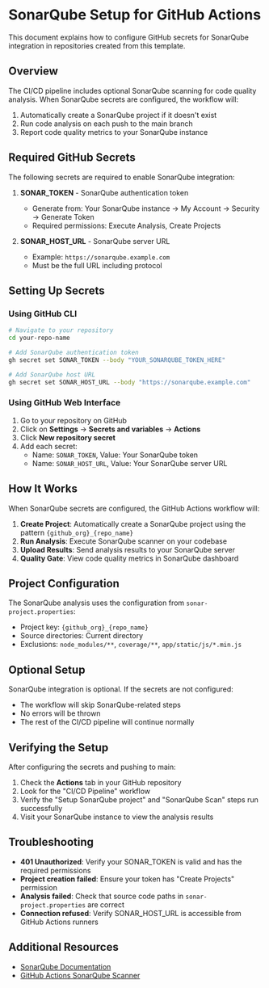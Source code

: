 # SonarQube Setup for GitHub Actions

This document explains how to configure GitHub secrets for SonarQube integration in repositories created from this template.

## Overview

The CI/CD pipeline includes optional SonarQube scanning for code quality analysis. When SonarQube secrets are configured, the workflow will:
1. Automatically create a SonarQube project if it doesn't exist
2. Run code analysis on each push to the main branch
3. Report code quality metrics to your SonarQube instance

## Required GitHub Secrets

The following secrets are required to enable SonarQube integration:

1. **SONAR_TOKEN** - SonarQube authentication token
   - Generate from: Your SonarQube instance → My Account → Security → Generate Token
   - Required permissions: Execute Analysis, Create Projects

2. **SONAR_HOST_URL** - SonarQube server URL
   - Example: `https://sonarqube.example.com`
   - Must be the full URL including protocol

## Setting Up Secrets

### Using GitHub CLI

```bash
# Navigate to your repository
cd your-repo-name

# Add SonarQube authentication token
gh secret set SONAR_TOKEN --body "YOUR_SONARQUBE_TOKEN_HERE"

# Add SonarQube host URL
gh secret set SONAR_HOST_URL --body "https://sonarqube.example.com"
```

### Using GitHub Web Interface

1. Go to your repository on GitHub
2. Click on **Settings** → **Secrets and variables** → **Actions**
3. Click **New repository secret**
4. Add each secret:
   - Name: `SONAR_TOKEN`, Value: Your SonarQube token
   - Name: `SONAR_HOST_URL`, Value: Your SonarQube server URL

## How It Works

When SonarQube secrets are configured, the GitHub Actions workflow will:

1. **Create Project**: Automatically create a SonarQube project using the pattern `{github_org}_{repo_name}`
2. **Run Analysis**: Execute SonarQube scanner on your codebase
3. **Upload Results**: Send analysis results to your SonarQube server
4. **Quality Gate**: View code quality metrics in SonarQube dashboard

## Project Configuration

The SonarQube analysis uses the configuration from `sonar-project.properties`:
- Project key: `{github_org}_{repo_name}`
- Source directories: Current directory
- Exclusions: `node_modules/**`, `coverage/**`, `app/static/js/*.min.js`

## Optional Setup

SonarQube integration is optional. If the secrets are not configured:
- The workflow will skip SonarQube-related steps
- No errors will be thrown
- The rest of the CI/CD pipeline will continue normally

## Verifying the Setup

After configuring the secrets and pushing to main:

1. Check the **Actions** tab in your GitHub repository
2. Look for the "CI/CD Pipeline" workflow
3. Verify the "Setup SonarQube project" and "SonarQube Scan" steps run successfully
4. Visit your SonarQube instance to view the analysis results

## Troubleshooting

- **401 Unauthorized**: Verify your SONAR_TOKEN is valid and has the required permissions
- **Project creation failed**: Ensure your token has "Create Projects" permission
- **Analysis failed**: Check that source code paths in `sonar-project.properties` are correct
- **Connection refused**: Verify SONAR_HOST_URL is accessible from GitHub Actions runners

## Additional Resources

- [SonarQube Documentation](https://docs.sonarqube.org/)
- [GitHub Actions SonarQube Scanner](https://github.com/SonarSource/sonarqube-scan-action)